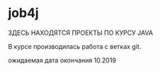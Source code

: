 ﻿# job4j

ЗДЕСЬ НАХОДЯТСЯ ПРОЕКТЫ ПО КУРСУ JAVA

В курсе производилась работа с ветках git.

ожидаемая дата окончания 10.2019